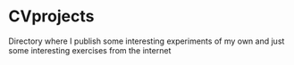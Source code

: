 # CVprojects
Directory where I publish some interesting experiments of my own and just some interesting exercises from the internet
